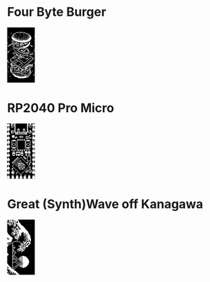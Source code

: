 # Four Byte Burger

![Four Byte Burger](<four byte burger.png?raw=true>)

# RP2040 Pro Micro

![Pro micro](<pro micro.png?raw=true>)

# Great (Synth)Wave off Kanagawa

![Great (Synth)Wave off Kanagawa](<wave.png?raw=true>)
